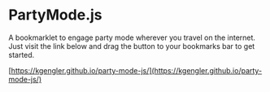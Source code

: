 # PartyMode.js

A bookmarklet to engage party mode wherever you travel on the internet. Just
visit the link below and drag the button to your bookmarks bar to get started.

[https://kgengler.github.io/party-mode-js/](https://kgengler.github.io/party-mode-js/)

